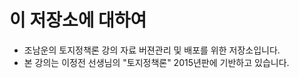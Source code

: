 # 이 저장소에 대하여

- 조남운의 토지정책론 강의 자료 버젼관리 및 배포를 위한 저장소입니다. 
- 본 강의는 이정전 선생님의 "토지정책론" 2015년판에 기반하고 있습니다. 
